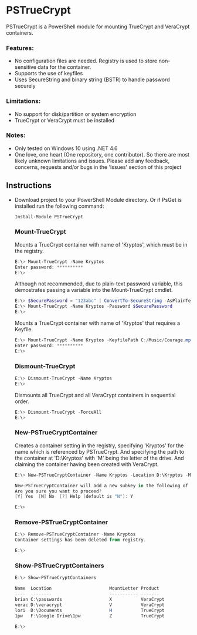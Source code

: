# PSTrueCrypt
PSTrueCrypt is a PowerShell module for mounting TrueCrypt and VeraCrypt containers.  

### Features:
* No configuration files are needed.  Registry is used to store non-sensitive data for the container.
* Supports the use of keyfiles
* Uses SecureString and binary string (BSTR) to handle password securely

### Limitations:
* No support for disk/partition or system encryption
* TrueCrypt or VeraCrypt must be installed

### Notes:
* Only tested on Windows 10 using .NET 4.6
* One love, one heart (One repository, one contributor).  So there are most likely unknown limitations and issues.
Please add any feedback, concerns, requests and/or bugs in the 'Issues' section of this project

## Instructions
* Download project to your PowerShell Module directory.  Or if PsGet is installed run the following command:
	```powershell
	Install-Module PSTrueCrypt
	```

	### Mount-TrueCrypt

	Mounts a TrueCrypt container with name of 'Kryptos', which must be in the registry.
	```powershell
	E:\> Mount-TrueCrypt -Name Kryptos
	Enter password: **********
	E:\>
	```

	Although not recommended, due to plain-text password variable, this demostrates passing a variable into the 
	Mount-TrueCrypt cmdlet. 
	```powershell
	E:\> $SecurePassword = "123abc" | ConvertTo-SecureString -AsPlainText -Force
	E:\> Mount-TrueCrypt -Name Kryptos -Password $SecurePassword
	E:\>
	```

	Mounts a TrueCrypt container with name of 'Kryptos' that requires a Keyfile.
	```powershell
	E:\> Mount-TrueCrypt -Name Kryptos -KeyfilePath C:/Music/Courage.mp3
	Enter password: **********
	E:\>
	```

	### Dismount-TrueCrypt

	```powershell
	E:\> Dismount-TrueCrypt -Name Kryptos
	E:\>
	```

	Dismounts all TrueCrypt and all VeraCrypt containers in sequential order.
	```powershell
	E:\> Dismount-TrueCrypt -ForceAll
	E:\>
	```

	### New-PSTrueCryptContainer

	Creates a container setting in the registry, specifying 'Kryptos' for the name which is referenced by PSTrueCrypt.
	And specifying the path to the container at 'D:\Kryptos' with 'M' being the letter of the drive.  And claiming the
	container having been created with VeraCrypt.
	```powershell
	E:\> New-PSTrueCryptContainer -Name Kryptos -Location D:\Kryptos -MountLetter M -Product VeraCrypt

	New-PSTrueCryptContainer will add a new subkey in the following of your registry: HKCU:\SOFTWARE\PSTrueCrypt
	Are you sure you want to proceed?
	[Y] Yes  [N] No  [?] Help (default is "N"): Y

	E:\>
	```

	### Remove-PSTrueCryptContainer

	```powershell
	E:\> Remove-PSTrueCryptContainer -Name Kryptos
	Container settings has been deleted from registry.
	
	E:\>
	```

	### Show-PSTrueCryptContainers
	
	```powershell
	E:\> Show-PSTrueCryptContainers

	Name  Location                      MountLetter Product
	----  --------                      ----------- -------
	brian C:\passwords                  X           VeraCrypt
	verac D:\veracrypt                  V           VeraCrypt
	lori  D:\Documents                  H           TrueCrypt
	1pw   F:\Google Drive\1pw           Z           TrueCrypt

	E:\>
	```